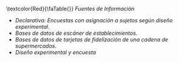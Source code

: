 
\textcolor{Red}{\faTable{}} *Fuentes de Información*
      
- *Declarativa: Encuestas con asignación a sujetos según diseño experimental*.  
- *Bases de datos de escáner de establecimientos*.  
- *Bases de datos de tarjetas de fidelización de una cadena de supermercados*.  
- *Diseño experimental y encuesta*

